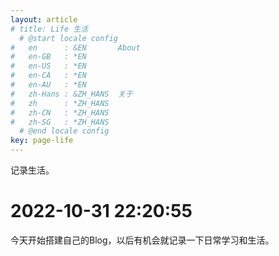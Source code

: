 ```yaml
---
layout: article
# title: Life 生活
  # @start locale config
#   en      : &EN       About
#   en-GB   : *EN
#   en-US   : *EN
#   en-CA   : *EN
#   en-AU   : *EN
#   zh-Hans : &ZH_HANS  关于
#   zh      : *ZH_HANS
#   zh-CN   : *ZH_HANS
#   zh-SG   : *ZH_HANS
  # @end locale config
key: page-life
---
```


记录生活。
# 2022-10-31 22:20:55
今天开始搭建自己的Blog，以后有机会就记录一下日常学习和生活。
